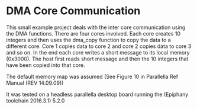 # DMA Core Communication

This small example project deals with the inter core communication using the DMA functions. There are four cores involved. Each core creates 10 integers and then uses the dma_copy function to copy the data to a different core. Core 1 copies data to core 2 and core 2 copies data to core 3 and so on. In the end each core writes a short message to its local memory (0x3000). The host first reads short message and then the 10 integers that have been copied into that core. 

The default memory map was assumed (See Figure 10 in Parallella Ref Manual (REV 14.09.09))


It was tested on a headless parallella desktop board running the (Epiphany toolchain 2016.3.1) 5.2.0


